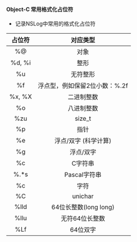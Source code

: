 #### Object-C 常用格式化占位符

- 记录NSLog中常用的格式化占位符

占位符 | 对应类型 |
 :-:  | :-: | 
 %@   |对象 | 
 %d, %i | 整形 |
 %u | 无符整形 |
 %f | 浮点型，例如保留2位小数：%.2f |
 %x, %X | 二进制整数 |
 %o | 八进制整数 |
 %zu | size_t |
 %p | 指针 |
 %e | 浮点/双字 (科学计算) |
 %g | 浮点/双字 |
 %c | C字符串 |
 %.*s | Pascal字符串 |
 %c | 字符 |
 %C | unichar |
 %lld | 64位长整数(long long) |
 %llu | 无符64位长整数 |
 %Lf | 64位双字 |